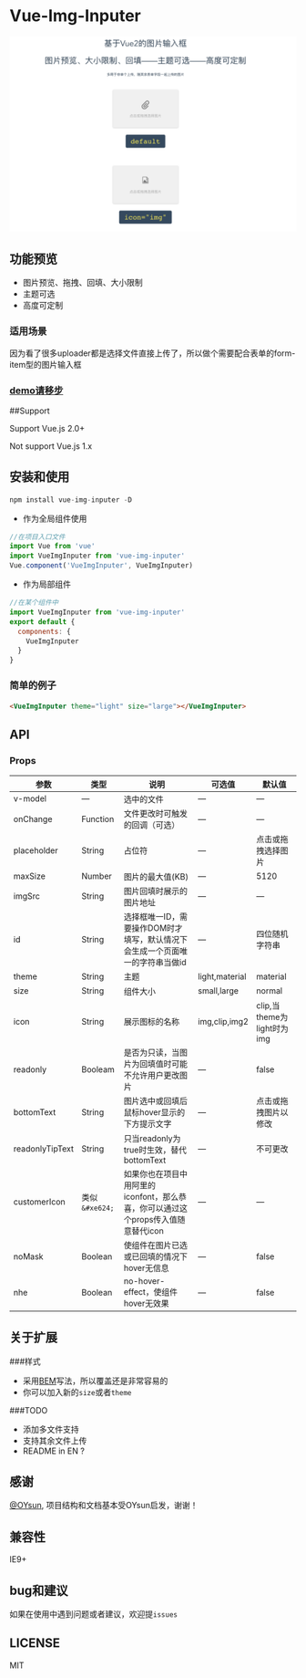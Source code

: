 # Vue-Img-Inputer

<img src="./src/images/demo.png">

## 功能预览

+ 图片预览、拖拽、回填、大小限制
+ 主题可选
+ 高度可定制

### 适用场景
因为看了很多uploader都是选择文件直接上传了，所以做个需要配合表单的form-item型的图片输入框

### [demo请移步](http://waynecz.github.io/VueImgInputer/index.html)

##Support

Support Vue.js 2.0+

Not support Vue.js 1.x


## 安装和使用

```javascript
npm install vue-img-inputer -D
```

- 作为全局组件使用

```javascript
//在项目入口文件
import Vue from 'vue'
import VueImgInputer from 'vue-img-inputer'
Vue.component('VueImgInputer', VueImgInputer)
```

- 作为局部组件

```javascript
//在某个组件中
import VueImgInputer from 'vue-img-inputer'
export default {
  components: {
    VueImgInputer
  }
}
```

### 简单的例子
```html
<VueImgInputer theme="light" size="large"></VueImgInputer>
```


## API

### Props

| 参数    | 类型    | 说明   |  可选值 | 默认值 |
| ------------- |-------| -----| ----| -------|
| v-model | — | 选中的文件| —|—|
| onChange  | Function | 文件更改时可触发的回调（可选） | —|—|
| placeholder | String | 占位符| —|点击或拖拽选择图片|
| maxSize | Number | 图片的最大值(KB)| —|5120|
| imgSrc | String |  图片回填时展示的图片地址| —|—|
| id | String | 选择框唯一ID，需要操作DOM时才填写，默认情况下会生成一个页面唯一的字符串当做id| —|四位随机字符串|
| theme | String | 主题| light,material|material|
| size | String | 组件大小| small,large|normal|
| icon | String | 展示图标的名称| img,clip,img2|clip,当theme为light时为img|
| readonly | Booleam | 是否为只读，当图片为回填值时可能不允许用户更改图片| —|false|
| bottomText | String | 图片选中或回填后鼠标hover显示的下方提示文字| —|点击或拖拽图片以修改|
| readonlyTipText | String | 只当readonly为true时生效，替代bottomText | —|不可更改|
| customerIcon | 类似`&#xe624;` | 如果你也在项目中用阿里的iconfont，那么恭喜，你可以通过这个props传入值随意替代icon| —|—|
| noMask | Boolean | 使组件在图片已选或已回填的情况下hover无信息| —|false|
| nhe | Boolean | no-hover-effect，使组件hover无效果| —|false|


## 关于扩展

###样式

+ 采用[BEM](http://www.w3cplus.com/css/bem-definitions.html)写法，所以覆盖还是非常容易的
+ 你可以加入新的`size`或者`theme`

###TODO

+ 添加多文件支持
+ 支持其余文件上传
+ README in EN ?

## 感谢
[@OYsun](https://github.com/OYsun), 项目结构和文档基本受OYsun启发，谢谢！

## 兼容性
IE9+

## bug和建议

如果在使用中遇到问题或者建议，欢迎提`issues`

## LICENSE

MIT